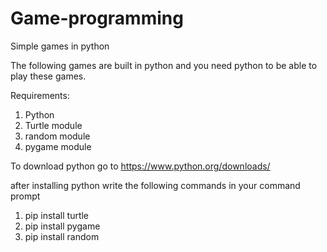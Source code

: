 # Game-programming
Simple games in python

The following games are built in python and you need python to be able to play these games.

Requirements:
1. Python
2. Turtle module
3. random module
4. pygame module

To download python go to https://www.python.org/downloads/

after installing python write the following commands in your command prompt

1. pip install turtle
2. pip install pygame
3. pip install random
